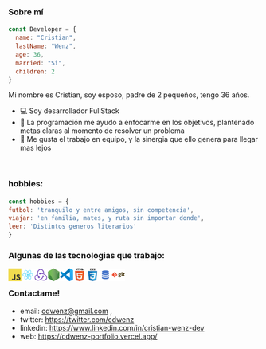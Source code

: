
### Sobre mí
```javascript
const Developer = {
  name: "Cristian",
  lastName: "Wenz",
  age: 36,
  married: "Si",
  children: 2
}
```

Mi nombre es Cristian, soy esposo, padre de 2 pequeños, tengo 36 años.
- 💻 Soy desarrollador FullStack
- 🎯 La programación me ayudo a enfocarme en los objetivos, plantenado metas claras al momento de resolver un problema
- 🌴 Me gusta el trabajo en equipo, y la sinergia que ello genera para llegar mas lejos
 
<br>

###  hobbies:

 ```javascript
const hobbies = {
futbol: 'tranquilo y entre amigos, sin competencia',
viajar: 'en familia, mates, y ruta sin importar donde',
leer: 'Distintos generos literarios'
}
```
###  Algunas de las tecnologias que trabajo: 
<img align="left" alt="JavaScript" width="26px" src="https://raw.githubusercontent.com/github/explore/80688e429a7d4ef2fca1e82350fe8e3517d3494d/topics/javascript/javascript.png" />
<img align="left" alt="React" width="26px" src="https://raw.githubusercontent.com/github/explore/80688e429a7d4ef2fca1e82350fe8e3517d3494d/topics/react/react.png" />
<img align="left" alt="React" width="26px" src="https://raw.githubusercontent.com/github/explore/80688e429a7d4ef2fca1e82350fe8e3517d3494d/topics/redux/redux.png" />
<img align="left" alt="Node.js" width="26px" src="https://raw.githubusercontent.com/github/explore/80688e429a7d4ef2fca1e82350fe8e3517d3494d/topics/nodejs/nodejs.png" />
<img align="left" alt="Visual Studio Code" width="26px" src="https://raw.githubusercontent.com/github/explore/80688e429a7d4ef2fca1e82350fe8e3517d3494d/topics/visual-studio-code/visual-studio-code.png" />
<img align="left" alt="HTML5" width="26px" src="https://raw.githubusercontent.com/github/explore/80688e429a7d4ef2fca1e82350fe8e3517d3494d/topics/html/html.png" />
<img align="left" alt="CSS3" width="26px" src="https://raw.githubusercontent.com/github/explore/80688e429a7d4ef2fca1e82350fe8e3517d3494d/topics/css/css.png" />
<img align="left" alt="SQL" width="26px" src="https://raw.githubusercontent.com/github/explore/80688e429a7d4ef2fca1e82350fe8e3517d3494d/topics/sql/sql.png" />
<img align="left" alt="Git" width="26px" src="https://raw.githubusercontent.com/github/explore/80688e429a7d4ef2fca1e82350fe8e3517d3494d/topics/git/git.png" />

<br>

###  Contactame! 

 - email: cdwenz@gmail.com ,
 - twitter: https://twitter.com/cdwenz
 - linkedin: https://www.linkedin.com/in/cristian-wenz-dev
 - web: https://cdwenz-portfolio.vercel.app/

<br>
